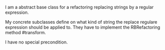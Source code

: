 I am a abstract base class for a refactoring replacing strings by a regular expression.My concrete subclasses define on what kind of string the replace regulare expression should be applied to.They have to implement the RBRefactoring method #transform.I have no special precondition.